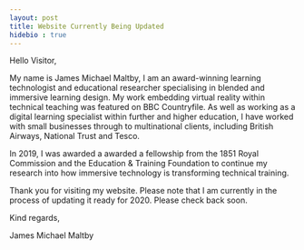 ```yaml
---
layout: post
title: Website Currently Being Updated
hidebio : true
---
```


Hello Visitor,

My name is James Michael Maltby, I am an award-winning learning technologist and educational researcher specialising in blended and immersive learning design. My work embedding virtual reality within technical teaching was featured on BBC Countryfile. As well as working as a digital learning specialist within further and higher education, I have worked with small businesses through to multinational clients, including British Airways, National Trust and Tesco.

In 2019, I was awarded a awarded a fellowship from the 1851 Royal Commission and the Education & Training Foundation to continue my research into how immersive technology is transforming technical training.

Thank you for visiting my website. Please note that I am currently in the process of updating it ready for 2020. Please check back soon.

Kind regards,

James Michael Maltby